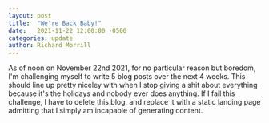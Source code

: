 ```yaml
---
layout: post
title:  "We're Back Baby!"
date:   2021-11-22 12:00:00 -0500
categories: update
author: Richard Morrill
---
```


As of noon on November 22nd 2021, for no particular reason but boredom, I'm challenging myself to
write 5 blog posts over the next 4 weeks. This should line up pretty niceley with when I stop
giving a shit about everything because it's the holidays and nobody ever does anything. If I fail
this challenge, I have to delete this blog, and replace it with a static landing page admitting
that I simply am incapable of generating content.
